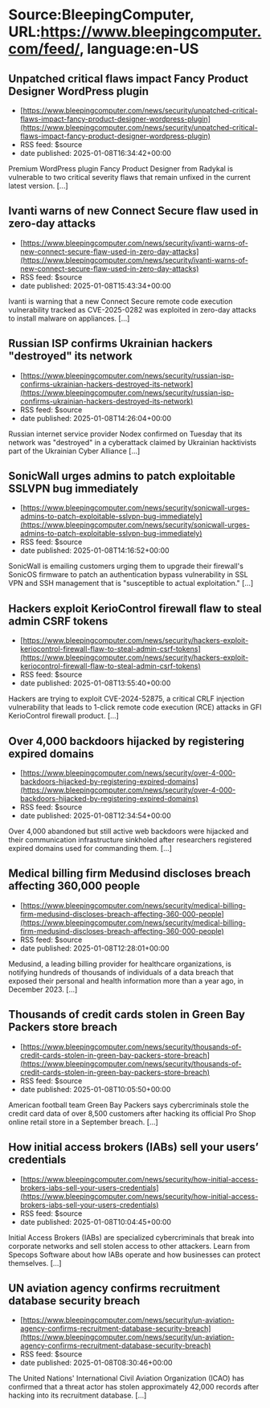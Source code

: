 # Source:BleepingComputer, URL:https://www.bleepingcomputer.com/feed/, language:en-US

## Unpatched critical flaws impact Fancy Product Designer WordPress plugin
 - [https://www.bleepingcomputer.com/news/security/unpatched-critical-flaws-impact-fancy-product-designer-wordpress-plugin](https://www.bleepingcomputer.com/news/security/unpatched-critical-flaws-impact-fancy-product-designer-wordpress-plugin)
 - RSS feed: $source
 - date published: 2025-01-08T16:34:42+00:00

Premium WordPress plugin Fancy Product Designer from Radykal is vulnerable to two critical severity flaws that remain unfixed in the current latest version. [...]

## Ivanti warns of new Connect Secure flaw used in zero-day attacks
 - [https://www.bleepingcomputer.com/news/security/ivanti-warns-of-new-connect-secure-flaw-used-in-zero-day-attacks](https://www.bleepingcomputer.com/news/security/ivanti-warns-of-new-connect-secure-flaw-used-in-zero-day-attacks)
 - RSS feed: $source
 - date published: 2025-01-08T15:43:34+00:00

Ivanti is warning that a new Connect Secure remote code execution vulnerability tracked as CVE-2025-0282 was exploited in zero-day attacks to install malware on appliances. [...]

## Russian ISP confirms Ukrainian hackers "destroyed" its network
 - [https://www.bleepingcomputer.com/news/security/russian-isp-confirms-ukrainian-hackers-destroyed-its-network](https://www.bleepingcomputer.com/news/security/russian-isp-confirms-ukrainian-hackers-destroyed-its-network)
 - RSS feed: $source
 - date published: 2025-01-08T14:26:04+00:00

Russian internet service provider Nodex confirmed on Tuesday that its network was "destroyed" in a cyberattack claimed by Ukrainian hacktivists part of the Ukrainian Cyber Alliance [...]

## SonicWall urges admins to patch exploitable SSLVPN bug immediately
 - [https://www.bleepingcomputer.com/news/security/sonicwall-urges-admins-to-patch-exploitable-sslvpn-bug-immediately](https://www.bleepingcomputer.com/news/security/sonicwall-urges-admins-to-patch-exploitable-sslvpn-bug-immediately)
 - RSS feed: $source
 - date published: 2025-01-08T14:16:52+00:00

SonicWall is emailing customers urging them to upgrade their firewall's SonicOS firmware to patch an authentication bypass vulnerability in SSL VPN and SSH management that is "susceptible to actual exploitation." [...]

## Hackers exploit KerioControl firewall flaw to steal admin CSRF tokens
 - [https://www.bleepingcomputer.com/news/security/hackers-exploit-keriocontrol-firewall-flaw-to-steal-admin-csrf-tokens](https://www.bleepingcomputer.com/news/security/hackers-exploit-keriocontrol-firewall-flaw-to-steal-admin-csrf-tokens)
 - RSS feed: $source
 - date published: 2025-01-08T13:55:40+00:00

Hackers are trying to exploit CVE-2024-52875, a critical CRLF injection vulnerability that leads to 1-click remote code execution (RCE) attacks in GFI KerioControl firewall product. [...]

## Over 4,000 backdoors hijacked by registering expired domains
 - [https://www.bleepingcomputer.com/news/security/over-4-000-backdoors-hijacked-by-registering-expired-domains](https://www.bleepingcomputer.com/news/security/over-4-000-backdoors-hijacked-by-registering-expired-domains)
 - RSS feed: $source
 - date published: 2025-01-08T12:34:54+00:00

Over 4,000 abandoned but still active web backdoors were hijacked and their communication infrastructure sinkholed after researchers registered expired domains used for commanding them. [...]

## Medical billing firm Medusind discloses breach affecting 360,000 people
 - [https://www.bleepingcomputer.com/news/security/medical-billing-firm-medusind-discloses-breach-affecting-360-000-people](https://www.bleepingcomputer.com/news/security/medical-billing-firm-medusind-discloses-breach-affecting-360-000-people)
 - RSS feed: $source
 - date published: 2025-01-08T12:28:01+00:00

​Medusind, a leading billing provider for healthcare organizations, is notifying hundreds of thousands of individuals of a data breach that exposed their personal and health information more than a year ago, in December 2023. [...]

## Thousands of credit cards stolen in Green Bay Packers store breach
 - [https://www.bleepingcomputer.com/news/security/thousands-of-credit-cards-stolen-in-green-bay-packers-store-breach](https://www.bleepingcomputer.com/news/security/thousands-of-credit-cards-stolen-in-green-bay-packers-store-breach)
 - RSS feed: $source
 - date published: 2025-01-08T10:05:50+00:00

​American football team Green Bay Packers says cybercriminals stole the credit card data of over 8,500 customers after hacking its official Pro Shop online retail store in a September breach. [...]

## How initial access brokers (IABs) sell your users’ credentials
 - [https://www.bleepingcomputer.com/news/security/how-initial-access-brokers-iabs-sell-your-users-credentials](https://www.bleepingcomputer.com/news/security/how-initial-access-brokers-iabs-sell-your-users-credentials)
 - RSS feed: $source
 - date published: 2025-01-08T10:04:45+00:00

Initial Access Brokers (IABs) are specialized cybercriminals that break into corporate networks and sell stolen access to other attackers.  Learn from Specops Software about how IABs operate and how businesses can protect themselves. [...]

## UN aviation agency confirms recruitment database security breach
 - [https://www.bleepingcomputer.com/news/security/un-aviation-agency-confirms-recruitment-database-security-breach](https://www.bleepingcomputer.com/news/security/un-aviation-agency-confirms-recruitment-database-security-breach)
 - RSS feed: $source
 - date published: 2025-01-08T08:30:46+00:00

​The United Nations' International Civil Aviation Organization (ICAO) has confirmed that a threat actor has stolen approximately 42,000 records after hacking into its recruitment database. [...]

